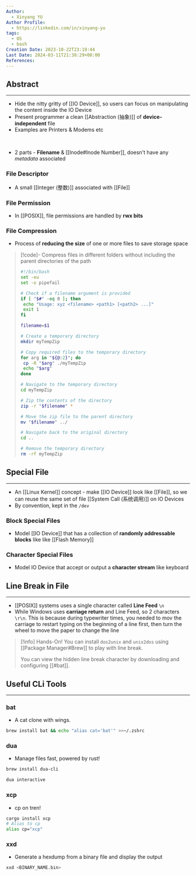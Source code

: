 ```yaml
---
Author:
  - Xinyang YU
Author Profile:
  - https://linkedin.com/in/xinyang-yu
tags:
  - OS
  - bash
Creation Date: 2023-10-22T23:19:44
Last Date: 2024-03-11T21:38:29+08:00
References: 
---
```


## Abstract

---

- Hide the nitty gritty of [[IO Device]], so users can focus on manipulating the content inside the IO Device
- Present programmer a clean [[Abstraction (抽象)]] of **device-independent** file
- Examples are Printers & Modems etc
</br>

- 2 parts - **Filename** & [[Inode#Inode Number]], doesn't have any _metadata_ associated
### File Descriptor
- A small [[Integer (整数)]] associated with [[File]]
### File Permission
- In [[POSIX]], file permissions are handled by **rwx bits**

### File Compression
- Process of **reducing the size** of one or more files to save storage space

>[!code]- Compress files in different folders without  including the parent directories of the path
>```bash
>#!/bin/bash
>set -eu
>set -o pipefail
>
># Check if a filename argument is provided
>if [ "$#" -eq 0 ]; then
>  echo "Usage: xyz <filename> <path1> [<path2> ...]"
>  exit 1
>fi
>
>filename=$1
>
># Create a temporary directory
>mkdir myTempZip
>
># Copy required files to the temporary directory
>for arg in "${@:2}"; do
>  cp -R "$arg" ./myTempZip
>  echo "$arg"
>done
>
># Navigate to the temporary directory
>cd myTempZip
>
># Zip the contents of the directory
>zip -r "$filename" *
>
># Move the zip file to the parent directory
>mv "$filename" ../
>
># Navigate back to the original directory
>cd ..
>
># Remove the temporary directory
>rm -rf myTempZip
>```

## Special File
---

- An [[Linux Kernel]] concept - make [[IO Device]] look like [[File]], so we can reuse the same set of file [[System Call (系统调用)]] on IO Devices
- By convention, kept in the `/dev`

### Block Special Files
- Model [[IO Device]] that has a collection of **randomly addressable blocks** like like [[Flash Memory]]

### Character Special Files
- Model IO Device that accept or output a **character stream** like keyboard

## Line Break in File
---
- [[POSIX]] systems uses a single character called **Line Feed** `\n`
- While Windows uses **carriage return** and Line Feed, so 2 characters `\r\n`. This is because during typewriter times, you needed to mov the carriage to restart typing on the beginning of a line first, then turn the wheel to move the paper to change the line

>[!info] Hands-On!
>You can install `dos2unix` and `unix2dos` using [[Package Manager#Brew]] to play with line break.
>
> You can view the hidden line break character by downloading and configuring [[#bat]].

## Useful CLi Tools
---
### bat
- A cat clone with wings.
```bash
brew install bat && echo "alias cat='bat'" >>~/.zshrc
```

### dua
- Manage files fast, powered by rust!
```bash
brew install dua-cli

dua interactive
```

### xcp
- cp on tren!
```bash
cargo install xcp
# Alias to cp
alias cp="xcp"
```

### xxd
- Generate a hexdump from a binary file and display the output
```bash 
xxd <BINARY_NAME.bin>
```






